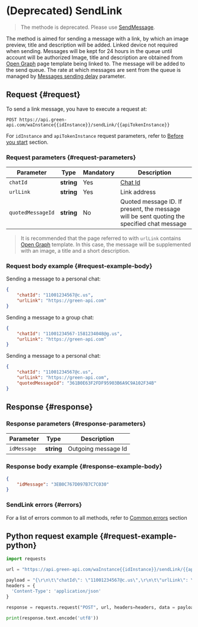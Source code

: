 # (Deprecated) SendLink
> The methode is deprecated. Please use [SendMessage](/../docs/api/sending/SendMessage/).

The method is aimed for sending a message with a link, by which an image preview, title and description will be added. Linked device not required when sending. Messages will be kept for 24 hours in the queue until account will be authorized 
Image, title and description are obtained from [Open Graph](https://en.wikipedia.org/wiki/Facebook_Platform#Open_Graph_protocol) page template being linked to.
The message will be added to the send queue. The rate at which messages are sent from the queue is managed by [Messages sending delay](../send-messages-delay.md) parameter.

## Request {#request}

To send a link message, you have to execute a request at:
```
POST https://api.green-api.com/waInstance{{idInstance}}/sendLink/{{apiTokenInstance}}
```

For `idInstance` and `apiTokenInstance` request parameters, refer to [Before you start](../../before-start.md#parameters) section.

### Request parameters {#request-parameters}

Parameter | Type | Mandatory | Description
----- | ----- | ----- | -----
`chatId` | **string** | Yes | [Chat Id](../chat-id.md)
`urlLink` | **string** | Yes | Link address
`quotedMessageId` | **string** | No | Quoted message ID. If present, the message will be sent quoting the specified chat message

> It is recommended that the page referred to with `urlLink` contains [Open Graph](https://en.wikipedia.org/wiki/Facebook_Platform#Open_Graph_protocol) template. In this case, the message will be supplemented with an image, a title and a short description.

### Request body example {#request-example-body}

Sending a message to a personal chat:
```json
{
    "chatId": "11001234567@c.us",
    "urlLink": "https://green-api.com"
}
```

Sending a message to a group chat:
```json
{
    "chatId": "11001234567-1581234048@g.us",
    "urlLink": "https://green-api.com"
}
```

Sending a message to a personal chat:
```json
{
    "chatId": "11001234567@c.us",
    "urlLink": "https://green-api.com",
    "quotedMessageId": "361B0E63F2FDF95903B6A9C9A102F34B"
}
```

## Response {#response}

### Response parameters {#response-parameters}

Parameter | Type |  Description
----- | ----- | -----
`idMessage ` | **string** | Outgoing message Id 

### Response body example {#response-example-body}

```json
{
    "idMessage": "3EB0C767D097B7C7C030"
}
```

### SendLink errors {#errors}

For a list of errors common to all methods, refer to [Common errors](../common-errors.md) section

## Python request example  {#request-example-python}

```python
import requests

url = "https://api.green-api.com/waInstance{{idInstance}}/sendLink/{{apiTokenInstance}}"

payload = "{\r\n\t\"chatId\": \"11001234567@c.us\",\r\n\t\"urlLink\": \"https://green-api.com\"\r\n}\r\n"
headers = {
  'Content-Type': 'application/json'
}

response = requests.request("POST", url, headers=headers, data = payload)

print(response.text.encode('utf8'))
```
